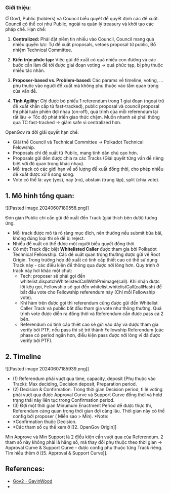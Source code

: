 ### Giới thiệu: 
Ở Gov1, Public (holders) và Council biểu quyết để quyết định các đề xuất. Council có thể coi như Public, ngoài ra quản lý treasury và khởi tạo các pháp chế. Hạn chế:
1. **Centralized:**
    Phải đặt niềm tin nhiều vào Council, Council mang quá nhiều quyền lực: Tự đề xuất proposals, vetoes proposal từ public, Bổ nhiệm Technical Committee.
    
2. **Kiến trúc phức tạp:**
    Việc gửi đề xuất có quá nhiều con đường và các bước cần làm để tới được giai đoạn voting -> quá phức tạp, bị phụ thuộc nhiều tác nhân.
    
3. **Proposer-based vs. Problem-based:**
    Các params về timeline, voting, … phụ thuộc vào người đề xuất mà không phụ thuộc vào tầm quan trọng của vấn đề.
    
4. **Tính Agility:**
    Chỉ được bỏ phiếu 1 referendum trong 1 giai đoạn (ngoại trừ đề xuất khẩn cấp từ fast-tracked), public proposal và council proposal thì phải luân phiên đợi nhau (on-off), quá trình của mỗi referendum lại rất lâu → Tốc độ phát triển giao thức chậm. Muốn nhanh sẽ phải thông qua TC fast-tracked → giảm safe vì centralized hơn.

OpenGov ra đời giải quyết hạn chế:
- Giải thể Council và Technical Committee → Polkadot Technical Felowship.
- Proposals chỉ đề xuất từ Public, mang tính dân chủ cao hơn.
- Proposals gửi đến được chia ra các Tracks (Giải quyết từng vấn đề riêng biệt với độ quan trọng khác nhau).
- Mỗi track có các giới hạn về số lượng đề xuất đồng thời, cho phép nhiều đề xuất được xử lí song song.
- Vote có thể là: aye (yes), nay (no), abstain (trung lập), split (chia vote).

## 1. Mô hình tổng quan:

![[Pasted image 20240607180558.png]]

Đơn giản Public chỉ cần gửi đề xuất đến Track (giải thích bên dưới) tương ứng.
- Mỗi track được mô tả rõ ràng mục đích, nên thường nếu submit bừa bãi, không đúng loại thì sẽ dễ bị reject.
- Nhiều đề xuất có thể được một người biểu quyết đồng thời.
- Có một Track đặc biệt **Whitelisted Caller** được tham gia bởi Polkadot Technical Fellowship. Các đề xuất quan trọng thường được gửi về Root Origin. Trong trường hợp đề xuất có tính cấp thiết cao có thể sử dụng Track này - các điều kiện để thông qua được nới lỏng hơn. Quy trình ở track này hơi khác một chút:
	- Tech: proposer sẽ phải gọi đến whitelist.dispatchWhitelistedCallWithPreimage(call). Khi nhận được lời kêu gọi, Fellowship sẽ gọi đến whitelist.whitelistCall(callHash) để bắt đầu vote cho Fellowship referendum này (Chỉ mỗi Fellowship vote).
	- Khi hàm trên được gọi thì referendum cũng được gửi đến Whitelist Caller Track và public bắt đầu tham gia vote như thông thường. Quá trình vote được diễn ra đồng thời và Referendum cần được pass cả 2 bên.
	- Referendum có tính cấp thiết cao sẽ gửi vào đây và được tham gia verify bởi PTF, nếu pass thì sẽ trở thành Fellowship Referendum (các phase có period ngắn hơn, điều kiện pass được nới lỏng vì đã được verify bởi PTF).

## 2. Timeline
![[Pasted image 20240607185939.png]]

- (1) Referendum phải vượt qua time, capacity, deposit (Phụ thuộc vào Track): Max deciding, Decision deposit, Preparation period.
- (2) Decision & Confirmation: Trong thời gian Decision period, tỉ lệ voting phải vượt qua được Approval Curve và Support Curve đồng thời và hold trạng thái này liên tục trong Confirmation period.
- (3) Đợi một thời gian Minumum Enactment Period để được thực thi, Referendum càng quan trọng thời gian đợi càng lâu. Thời gian này có thể config bởi proposer ( Miễn sao > Min).
*Note: 
- *Confirmation thuộc Decision.
- *Các tham số cụ thể xem ở [[2. OpenGov Origin]]

Min Approve và Min Support là 2 điều kiện cần vượt qua của Referendum. 2 tham số này không phải là hằng số, mà thay đổi phụ thuộc theo thời gian → Approval Curve & Support Curve - được config phụ thuộc từng Track riêng. Tìm hiểu thêm ở [[5. Approval & Support Curve]].

## References:
- [Gov2 - GavinWood](https://medium.com/polkadot-network/gov2-polkadots-next-generation-of-decentralised-governance-4d9ef657d11b)
- 